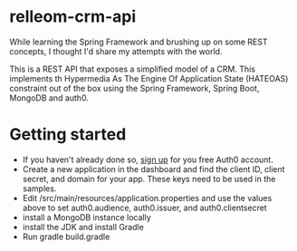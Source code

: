 # relleom-crm-api
While learning the Spring Framework and brushing up on some REST concepts, I thought I'd share my attempts with the world. 

This is a REST API that exposes a simplified model of a CRM.  This implements th Hypermedia As The Engine Of Application State (HATEOAS) constraint out of the box using the Spring Framework, Spring Boot, MongoDB and auth0.

# Getting started
 * If you haven't already done so, [sign up](https://auth0.com/signup) for you free Auth0 account.
 * Create a new application in the dashboard and find the client ID, client secret, and domain for your app. These keys need to be used in the samples.
 * Edit /src/main/resources/application.properties and use the values above to set auth0.audience, auth0.issuer, and auth0.clientsecret
 * install a MongoDB instance locally
 * install the JDK and install Gradle
 * Run gradle build.gradle